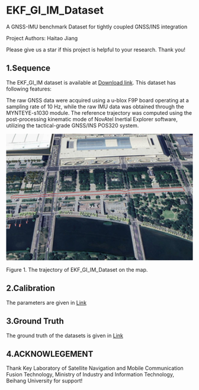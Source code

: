 # EKF_GI_IM_Dataset
A GNSS-IMU benchmark Dataset for tightly coupled GNSS/INS integration

Project Authors: Haitao Jiang

Please give us a star if this project is helpful to your research. Thank you! 


## 1.Sequence 
The EKF_GI_IM dataset is available at
[Download link](https://sjtueducn-my.sharepoint.com/personal/594666_sjtu_edu_cn/_layouts/15/onedrive.aspx?id=%2Fpersonal%2F594666%5Fsjtu%5Fedu%5Fcn%2FDocuments%2FGI%5FIM%2Ebag&parent=%2Fpersonal%2F594666%5Fsjtu%5Fedu%5Fcn%2FDocuments&ga=1).
This  dataset has following features:

The raw GNSS data were acquired using a u-blox F9P board operating at a sampling rate of 10 Hz, while the raw IMU data was obtained through the MYNTEYE-s1030 module. The reference trajectory was computed using the post-processing kinematic mode of NovAtel Inertial Explorer software, utilizing the tactical-grade GNSS/INS POS320 system.

<div align=center>
<img src="https://github.com/sjtuyinjie/EKF_GI_IM_Dataset/blob/main/traj.png" width="800px">
</div>

<p align="left">Figure 1. The trajectory of EKF_GI_IM_Dataset on the map. </p>


## 2.Calibration
The parameters are given in [Link](https://github.com/sjtuyinjie/EKF_GI_IM_Dataset/blob/main/parameters.txt)
## 3.Ground Truth
The ground truth of the datasets is given in [Link](https://github.com/sjtuyinjie/EKF_GI_IM_Dataset/blob/main/Ground_truth_enu.txt)


## 4.ACKNOWLEGEMENT
Thank Key Laboratory of Satellite Navigation and Mobile Communication Fusion Technology, Ministry of Industry and Information Technology, Beihang University for support!





